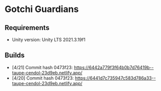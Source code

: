 # Gotchi Guardians

## Requirements

- Unity version: Unity LTS 2021.3.19f1

## Builds

- [4/21] Commit hash 0473f23: https://6442a779f3f64b0b7d76419b--taupe-cendol-23d9eb.netlify.app/
- [4/20] Commit hash 0473f23: https://6441d7c735947c583d786a33--taupe-cendol-23d9eb.netlify.app/
